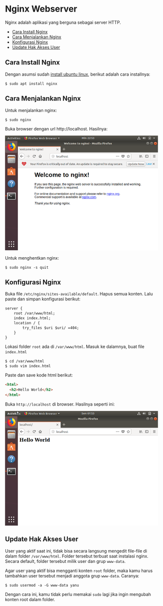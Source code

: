 # Nginx Webserver

Nginx adalah aplikasi yang berguna sebagai server HTTP.

- [Cara Install Nginx](#cara-install-nginx)
- [Cara Menjalankan Nginx](#cara-menjalankan-nginx)
- [Konfigurasi Nginx](#konfigurasi-nginx)
- [Update Hak Akses User](#update-hak-akses-user)

## Cara Install Nginx

Dengan asumsi sudah [install ubuntu linux](linux/readme.md), berikut adalah cara installnya:

```terminal
$ sudo apt install nginx
```

## Cara Menjalankan Nginx

Untuk menjalankan nginx:
```terminal
$ sudo nginx
```

Buka browser dengan url http://localhost. Hasilnya:

![nginx](welcome.png)

Untuk menghentkan nginx:
```terminal
$ sudo nginx -s quit
```
## Konfigurasi Nginx

Buka file `/etc/nginx/sites-available/default`. Hapus semua konten. Lalu paste dan simpan konfigurasi berikut:
```nginx
server {
    root /var/www/html;
    index index.html;
    location / {
        try_files $uri $uri/ =404;
    }
}
```
Lokasi folder `root` ada di `/var/www/html`. Masuk ke dalamnya, buat file `index.html`

```terminal
$ cd /var/www/html
$ sudo vim index.html
```

Paste dan save kode html berikut:

```html
<html>
  <h2>Hello World</h2>
</html>
```

Buka `http://localhost` di browser. Hasilnya seperti ini:

![hello](hello.png)

## Update Hak Akses User

User yang aktif saat ini, tidak bisa secara langsung mengedit file-file di dalam folder `/var/www/html`. Folder tersebut terbuat saat instalasi nginx. Secara default, folder tersebut milik user dan grup `www-data`.

Agar user yang aktif bisa mengganti konten `root` folder, maka kamu harus tambahkan user tersebut menjadi anggota grup `www-data`. Caranya:

```terminal
$ sudo usermod -a -G www-data yanu
```

Dengan cara ini, kamu tidak perlu memakai `sudo` lagi jika ingin mengubah konten root dalam folder.